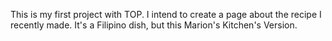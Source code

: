 This is my first project with TOP. I intend to create a page about the recipe I recently made. It's a Filipino dish, but this Marion's Kitchen's Version.
